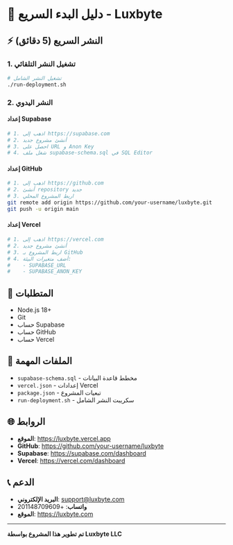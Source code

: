 # 🚀 دليل البدء السريع - Luxbyte

## ⚡ النشر السريع (5 دقائق)

### 1. تشغيل النشر التلقائي
```bash
# تشغيل النشر الشامل
./run-deployment.sh
```

### 2. النشر اليدوي

#### إعداد Supabase
```bash
# 1. اذهب إلى https://supabase.com
# 2. أنشئ مشروع جديد
# 3. احصل على URL و Anon Key
# 4. شغل ملف supabase-schema.sql في SQL Editor
```

#### إعداد GitHub
```bash
# 1. اذهب إلى https://github.com
# 2. أنشئ repository جديد
# 3. اربط المشروع المحلي
git remote add origin https://github.com/your-username/luxbyte.git
git push -u origin main
```

#### إعداد Vercel
```bash
# 1. اذهب إلى https://vercel.com
# 2. أنشئ مشروع جديد
# 3. اربط المشروع بـ GitHub
# 4. أضف متغيرات البيئة:
#    - SUPABASE_URL
#    - SUPABASE_ANON_KEY
```

## 🔧 المتطلبات

- Node.js 18+
- Git
- حساب Supabase
- حساب GitHub
- حساب Vercel

## 📁 الملفات المهمة

- `supabase-schema.sql` - مخطط قاعدة البيانات
- `vercel.json` - إعدادات Vercel
- `package.json` - تبعيات المشروع
- `run-deployment.sh` - سكريبت النشر الشامل

## 🌐 الروابط

- **الموقع**: https://luxbyte.vercel.app
- **GitHub**: https://github.com/your-username/luxbyte
- **Supabase**: https://supabase.com/dashboard
- **Vercel**: https://vercel.com/dashboard

## 📞 الدعم

- **البريد الإلكتروني**: support@luxbyte.com
- **واتساب**: +201148709609
- **الموقع**: https://luxbyte.com

---

**تم تطوير هذا المشروع بواسطة Luxbyte LLC**
